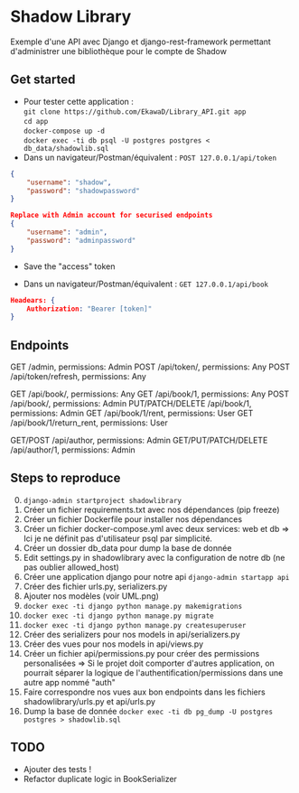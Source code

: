 # Shadow Library

Exemple d'une API avec Django et django-rest-framework permettant d'administrer une bibliothèque pour le compte de Shadow

## Get started

* Pour tester cette application :  
```git clone https://github.com/EkawaD/Library_API.git app```  
```cd app```  
```docker-compose up -d```  
```docker exec -ti db psql -U postgres postgres < db_data/shadowlib.sql```  
* Dans un navigateur/Postman/équivalent :
```POST 127.0.0.1/api/token```

```json
{
    "username": "shadow", 
    "password": "shadowpassword"  
}  

Replace with Admin account for securised endpoints
{  
    "username": "admin", 
    "password": "adminpassword"  
}  
```

* Save the "access" token

* Dans un navigateur/Postman/équivalent :
```GET 127.0.0.1/api/book```

```json
Headears: {
    Authorization: "Bearer [token]"
}
```

## Endpoints

GET /admin, permissions: Admin
POST /api/token/, permissions: Any
POST /api/token/refresh, permissions: Any

GET /api/book/, permissions: Any
GET /api/book/1, permissions: Any
POST /api/book/, permissions: Admin
PUT/PATCH/DELETE /api/book/1, permissions: Admin
GET /api/book/1/rent, permissions: User
GET /api/book/1/return_rent, permissions: User

GET/POST /api/author, permissions: Admin
GET/PUT/PATCH/DELETE /api/author/1, permissions: Admin

## Steps to reproduce

0. ```django-admin startproject shadowlibrary```
1. Créer un fichier requirements.txt avec nos dépendances (pip freeze)
2. Créer un fichier Dockerfile pour installer nos dépendances
3. Créer un fichier docker-compose.yml avec deux services: web et db
=> Ici je ne définit pas d'utilisateur psql par simplicité.
4. Créer un dossier db_data pour dump la base de donnée
5. Edit settings.py in shadowlibrary avec la configuration de notre db (ne pas oublier allowed_host)
6. Créer une application django pour notre api
 ```django-admin startapp api```
7. Créer des fichier urls.py, serializers.py
8. Ajouter nos modèles (voir UML.png)
9. ```docker exec -ti django python manage.py makemigrations```
10. ```docker exec -ti django python manage.py migrate```
11. ```docker exec -ti django python manage.py createsuperuser```
12. Créer des serializers pour nos models in api/serializers.py
13. Créer des vues pour nos models in api/views.py
14. Créer un fichier api/permissions.py pour créer des permissions personalisées
=> Si le projet doit comporter d'autres application, on pourrait séparer la logique de l'authentification/permissions dans une autre app nommé "auth"
15. Faire correspondre nos vues aux bon endpoints dans les fichiers shadowlibrary/urls.py et api/urls.py
16. Dump la base de donnée ```docker exec -ti db pg_dump -U postgres postgres > shadowlib.sql```

## TODO

* Ajouter des tests !
* Refactor duplicate logic in BookSerializer
